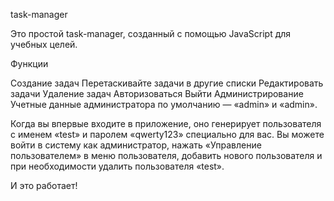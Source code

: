 task-manager

Это простой task-manager, созданный с помощью JavaScript для учебных целей.

Функции

Создание задач
Перетаскивайте задачи в другие списки
Редактировать задачи
Удаление задач
Авторизоваться
Выйти
Администрирование
Учетные данные администратора по умолчанию — «admin» и «admin».

Когда вы впервые входите в приложение, оно генерирует пользователя с именем «test» и паролем «qwerty123» специально для вас.
Вы можете войти в систему как администратор, нажать «Управление пользователем» в меню пользователя, добавить нового пользователя и при необходимости удалить пользователя «test».

И это работает!
